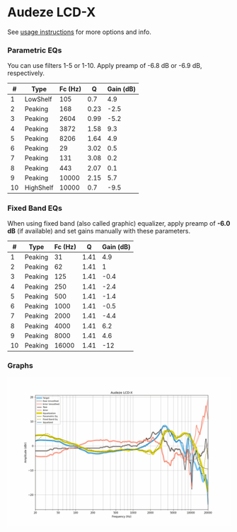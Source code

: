 # Audeze LCD-X
See [usage instructions](https://github.com/jaakkopasanen/AutoEq#usage) for more options and info.

### Parametric EQs
You can use filters 1-5 or 1-10. Apply preamp of -6.8 dB or -6.9 dB, respectively.

|   # | Type      |   Fc (Hz) |    Q |   Gain (dB) |
|-----|-----------|-----------|------|-------------|
|   1 | LowShelf  |       105 | 0.7  |         4.9 |
|   2 | Peaking   |       168 | 0.23 |        -2.5 |
|   3 | Peaking   |      2604 | 0.99 |        -5.2 |
|   4 | Peaking   |      3872 | 1.58 |         9.3 |
|   5 | Peaking   |      8206 | 1.64 |         4.9 |
|   6 | Peaking   |        29 | 3.02 |         0.5 |
|   7 | Peaking   |       131 | 3.08 |         0.2 |
|   8 | Peaking   |       443 | 2.07 |         0.1 |
|   9 | Peaking   |     10000 | 2.15 |         5.7 |
|  10 | HighShelf |     10000 | 0.7  |        -9.5 |

### Fixed Band EQs
When using fixed band (also called graphic) equalizer, apply preamp of **-6.0 dB** (if available) and set gains manually with these parameters.

|   # | Type    |   Fc (Hz) |    Q |   Gain (dB) |
|-----|---------|-----------|------|-------------|
|   1 | Peaking |        31 | 1.41 |         4.9 |
|   2 | Peaking |        62 | 1.41 |         1   |
|   3 | Peaking |       125 | 1.41 |        -0.4 |
|   4 | Peaking |       250 | 1.41 |        -2.4 |
|   5 | Peaking |       500 | 1.41 |        -1.4 |
|   6 | Peaking |      1000 | 1.41 |        -0.5 |
|   7 | Peaking |      2000 | 1.41 |        -4.4 |
|   8 | Peaking |      4000 | 1.41 |         6.2 |
|   9 | Peaking |      8000 | 1.41 |         4.6 |
|  10 | Peaking |     16000 | 1.41 |       -12   |

### Graphs
![](./Audeze%20LCD-X.png)
